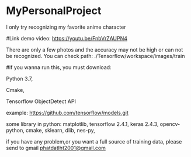 # MyPersonalProject
I only try recognizing my favorite anime character

#Link demo video:
https://youtu.be/FnbVrZAUPN4

There are only a few photos and the accuracy may not be high or can not be recognized.
You can check path: ./Tensorflow/workspace/images/train

#if you wanna run this, you must download:

Python 3.7,

Cmake,

Tensorflow ObjectDetect API

example: https://github.com/tensorflow/models.git

some library in python:
matplotlib,
tensorflow 2.4.1,
keras 2.4.3,
opencv-python,
cmake,
sklearn,
dlib,
nes-py,

if you have any problem,or you want a full source of training data,
please send to gmail phatdatlht2001@gmail.com
